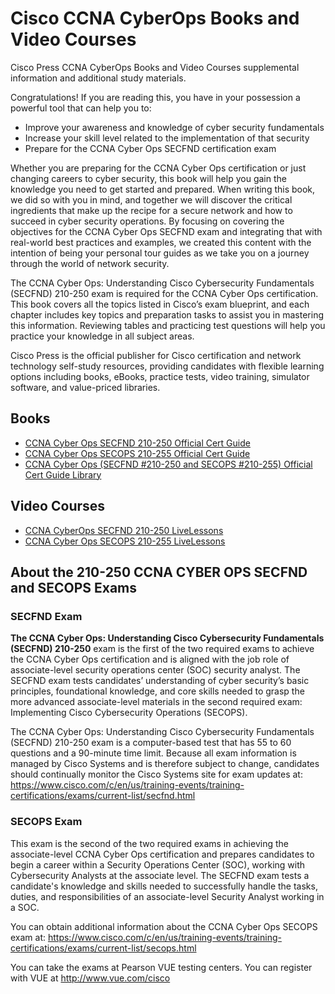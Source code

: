 # Cisco CCNA CyberOps Books and Video Courses
Cisco Press CCNA CyberOps Books and Video Courses supplemental information and additional study materials.

Congratulations! If you are reading this, you have in your possession a powerful tool that can help you to:

* Improve your awareness and knowledge of cyber security fundamentals
* Increase your skill level related to the implementation of that security
* Prepare for the CCNA Cyber Ops SECFND certification exam

Whether you are preparing for the CCNA Cyber Ops certification or just changing careers to cyber security, this book will help you gain the knowledge you need to get started and prepared. When writing this book, we did so with you in mind, and together we will discover the critical ingredients that make up the recipe for a secure network and how to succeed in cyber security operations. By focusing on covering the objectives for the CCNA Cyber Ops SECFND exam and integrating that with real-world best practices and examples, we created this content with the intention of being your personal tour guides as we take you on a journey through the world of network security.

The CCNA Cyber Ops: Understanding Cisco Cybersecurity Fundamentals (SECFND) 210-250 exam is required for the CCNA Cyber Ops certification. This book covers all the topics listed in Cisco’s exam blueprint, and each chapter includes key topics and preparation tasks to assist you in mastering this information. Reviewing tables and practicing test questions will help you practice your knowledge in all subject areas.

Cisco Press is the official publisher for Cisco certification and network technology self-study resources, providing candidates with flexible learning options including books, eBooks, practice tests, video training, simulator software, and value-priced libraries.

## Books
* [CCNA Cyber Ops SECFND 210-250 Official Cert Guide](http://www.ciscopress.com/bookstore/product.asp?isbn=9781587147029)
* [CCNA Cyber Ops SECOPS 210-255 Official Cert Guide](http://www.ciscopress.com/bookstore/product.asp?isbn=9781587147036)
* [CCNA Cyber Ops (SECFND #210-250 and SECOPS #210-255) Official Cert Guide Library](http://www.ciscopress.com/store/ccna-cyber-ops-secfnd-210-250-and-secops-210-255-official-9781587145001)

## Video Courses
* [CCNA CyberOps SECFND 210-250 LiveLessons](http://www.ciscopress.com/bookstore/product.asp?isbn=9780134646787)
* [CCNA Cyber Ops SECOPS 210-255 LiveLessons](http://www.ciscopress.com/store/ccna-cyber-ops-secops-210-255-complete-video-course-9780134661094)


## About the 210-250 CCNA CYBER OPS SECFND and SECOPS Exams
### SECFND Exam
**The CCNA Cyber Ops: Understanding Cisco Cybersecurity Fundamentals (SECFND) 210-250** exam is the first of the two required exams to achieve the CCNA Cyber Ops certification and is aligned with the job role of associate-level security operations center (SOC) security analyst. The SECFND exam tests candidates’ understanding of cyber security’s basic principles, foundational knowledge, and core skills needed to grasp the more advanced associate-level materials in the second required exam: Implementing Cisco Cybersecurity Operations (SECOPS).

The CCNA Cyber Ops: Understanding Cisco Cybersecurity Fundamentals (SECFND) 210-250 exam is a computer-based test that has 55 to 60 questions and a 90-minute time limit. Because all exam information is managed by Cisco Systems and is therefore subject to change, candidates should continually monitor the Cisco Systems site for exam updates at: https://www.cisco.com/c/en/us/training-events/training-certifications/exams/current-list/secfnd.html

### SECOPS Exam
This exam is the second of the two required exams in achieving the associate-level CCNA Cyber Ops certification and prepares candidates to begin a career within a Security Operations Center (SOC), working with Cybersecurity Analysts at the associate level. The SECFND exam tests a candidate's knowledge and skills needed to successfully handle the tasks, duties, and responsibilities of an associate-level Security Analyst working in a SOC.

You can obtain additional information about the CCNA Cyber Ops SECOPS exam at:
https://www.cisco.com/c/en/us/training-events/training-certifications/exams/current-list/secops.html

You can take the exams at Pearson VUE testing centers. You can register with VUE at http://www.vue.com/cisco 

